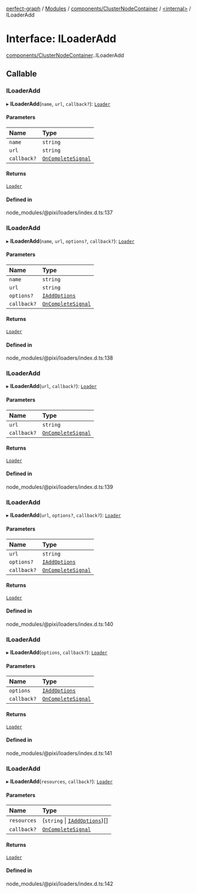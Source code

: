 [perfect-graph](../README.md) / [Modules](../modules.md) / [components/ClusterNodeContainer](../modules/components_ClusterNodeContainer.md) / [<internal\>](../modules/components_ClusterNodeContainer._internal_.md) / ILoaderAdd

# Interface: ILoaderAdd

[components/ClusterNodeContainer](../modules/components_ClusterNodeContainer.md).[<internal>](../modules/components_ClusterNodeContainer._internal_.md).ILoaderAdd

## Callable

### ILoaderAdd

▸ **ILoaderAdd**(`name`, `url`, `callback?`): [`Loader`](../classes/components_ClusterNodeContainer._internal_.Loader-1.md)

#### Parameters

| Name | Type |
| :------ | :------ |
| `name` | `string` |
| `url` | `string` |
| `callback?` | [`OnCompleteSignal`](../modules/components_ClusterNodeContainer._internal_.LoaderResource.md#oncompletesignal) |

#### Returns

[`Loader`](../classes/components_ClusterNodeContainer._internal_.Loader-1.md)

#### Defined in

node_modules/@pixi/loaders/index.d.ts:137

### ILoaderAdd

▸ **ILoaderAdd**(`name`, `url`, `options?`, `callback?`): [`Loader`](../classes/components_ClusterNodeContainer._internal_.Loader-1.md)

#### Parameters

| Name | Type |
| :------ | :------ |
| `name` | `string` |
| `url` | `string` |
| `options?` | [`IAddOptions`](components_ClusterNodeContainer._internal_.IAddOptions.md) |
| `callback?` | [`OnCompleteSignal`](../modules/components_ClusterNodeContainer._internal_.LoaderResource.md#oncompletesignal) |

#### Returns

[`Loader`](../classes/components_ClusterNodeContainer._internal_.Loader-1.md)

#### Defined in

node_modules/@pixi/loaders/index.d.ts:138

### ILoaderAdd

▸ **ILoaderAdd**(`url`, `callback?`): [`Loader`](../classes/components_ClusterNodeContainer._internal_.Loader-1.md)

#### Parameters

| Name | Type |
| :------ | :------ |
| `url` | `string` |
| `callback?` | [`OnCompleteSignal`](../modules/components_ClusterNodeContainer._internal_.LoaderResource.md#oncompletesignal) |

#### Returns

[`Loader`](../classes/components_ClusterNodeContainer._internal_.Loader-1.md)

#### Defined in

node_modules/@pixi/loaders/index.d.ts:139

### ILoaderAdd

▸ **ILoaderAdd**(`url`, `options?`, `callback?`): [`Loader`](../classes/components_ClusterNodeContainer._internal_.Loader-1.md)

#### Parameters

| Name | Type |
| :------ | :------ |
| `url` | `string` |
| `options?` | [`IAddOptions`](components_ClusterNodeContainer._internal_.IAddOptions.md) |
| `callback?` | [`OnCompleteSignal`](../modules/components_ClusterNodeContainer._internal_.LoaderResource.md#oncompletesignal) |

#### Returns

[`Loader`](../classes/components_ClusterNodeContainer._internal_.Loader-1.md)

#### Defined in

node_modules/@pixi/loaders/index.d.ts:140

### ILoaderAdd

▸ **ILoaderAdd**(`options`, `callback?`): [`Loader`](../classes/components_ClusterNodeContainer._internal_.Loader-1.md)

#### Parameters

| Name | Type |
| :------ | :------ |
| `options` | [`IAddOptions`](components_ClusterNodeContainer._internal_.IAddOptions.md) |
| `callback?` | [`OnCompleteSignal`](../modules/components_ClusterNodeContainer._internal_.LoaderResource.md#oncompletesignal) |

#### Returns

[`Loader`](../classes/components_ClusterNodeContainer._internal_.Loader-1.md)

#### Defined in

node_modules/@pixi/loaders/index.d.ts:141

### ILoaderAdd

▸ **ILoaderAdd**(`resources`, `callback?`): [`Loader`](../classes/components_ClusterNodeContainer._internal_.Loader-1.md)

#### Parameters

| Name | Type |
| :------ | :------ |
| `resources` | (`string` \| [`IAddOptions`](components_ClusterNodeContainer._internal_.IAddOptions.md))[] |
| `callback?` | [`OnCompleteSignal`](../modules/components_ClusterNodeContainer._internal_.LoaderResource.md#oncompletesignal) |

#### Returns

[`Loader`](../classes/components_ClusterNodeContainer._internal_.Loader-1.md)

#### Defined in

node_modules/@pixi/loaders/index.d.ts:142
